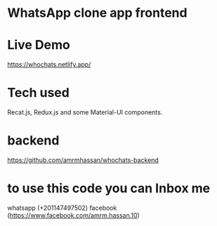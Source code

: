 # WhatsApp clone app frontend
# Live Demo
https://whochats.netlify.app/
# Tech used
Recat.js, Redux.js and some Material-UI components.
# backend
https://github.com/amrmhassan/whochats-backend

# to use this code you can Inbox me 
whatsapp (+201147497502)
facebook (https://www.facebook.com/amrm.hassan.10)

